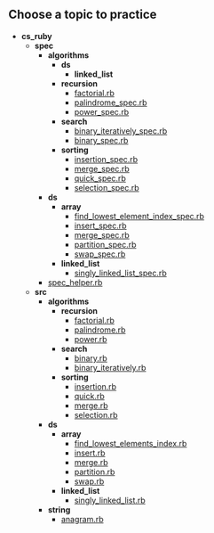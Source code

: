 ## Choose a topic to practice

- __cs_ruby__
  - __spec__
    - __algorithms__
      - __ds__
        - __linked_list__
      - __recursion__
        - [factorial.rb](spec/algorithms/recursion/factorial.rb)
        - [palindrome_spec.rb](spec/algorithms/recursion/palindrome_spec.rb)
        - [power_spec.rb](spec/algorithms/recursion/power_spec.rb)
      - __search__
        - [binary_iteratively_spec.rb](spec/algorithms/search/binary_iteratively_spec.rb)
        - [binary_spec.rb](spec/algorithms/search/binary_spec.rb)
      - __sorting__
        - [insertion_spec.rb](spec/algorithms/sorting/insertion_spec.rb)
        - [merge_spec.rb](spec/algorithms/sorting/merge_spec.rb)
        - [quick_spec.rb](spec/algorithms/sorting/quick_spec.rb)
        - [selection_spec.rb](spec/algorithms/sorting/selection_spec.rb)
    - __ds__
      - __array__
        - [find_lowest_element_index_spec.rb](spec/ds/array/find_lowest_element_index_spec.rb)
        - [insert_spec.rb](spec/ds/array/insert_spec.rb)
        - [merge_spec.rb](spec/ds/array/merge_spec.rb)
        - [partition_spec.rb](spec/ds/array/partition_spec.rb)
        - [swap_spec.rb](spec/ds/array/swap_spec.rb)
      - __linked_list__
        - [singly_linked_list_spec.rb](spec/ds/linked_list/singly_linked_list_spec.rb)
    - [spec_helper.rb](spec/spec_helper.rb)
  - __src__
    - __algorithms__
      - __recursion__
        - [factorial.rb](src/algorithms/recursion/factorial.rb)
        - [palindrome.rb](src/algorithms/recursion/palindrome.rb)
        - [power.rb](src/algorithms/recursion/power.rb)
      - __search__
        - [binary.rb](src/algorithms/search/binary.rb)
        - [binary_iteratively.rb](src/algorithms/search/binary_iteratively.rb)
      - __sorting__
        - [insertion.rb](src/algorithms/sorting/insertion.rb)
        - [quick.rb](src/algorithms/sorting/quick.rb)
        - [merge.rb](src/algorithms/sorting/merge.rb)
        - [selection.rb](src/algorithms/sorting/selection.rb)
    - __ds__
      - __array__
        - [find_lowest_elements_index.rb](src/ds/array/find_lowest_elements_index.rb)
        - [insert.rb](src/ds/array/insert.rb)
        - [merge.rb](src/ds/array/merge.rb)
        - [partition.rb](src/ds/array/partition.rb)
        - [swap.rb](src/ds/array/swap.rb)
      - __linked_list__
        - [singly_linked_list.rb](src/ds/linked_list/singly_linked_list.rb)
    - __string__
      - [anagram.rb](src/string/anagram.rb)
